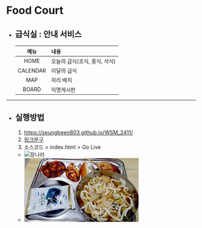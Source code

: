 # Food Court
- ## 급식실 : 안내 서비스
  |메뉴|내용|
  |:---:|---|
  |HOME|오늘의 급식(조식, 중식, 석식)|
  |CALENDAR|이달의 급식|
  |MAP|자리 배치|
  |BOARD|익명게시판|
---
- ## 실행방법
  1. https://seungbeen803.github.io/WSM_2411/
  1. [링크문구](https://seungbeen803.github.io/WSM_2411/)
  1. 소스코드 > index.html > Go Live
  - ![장나라](https://file.mk.co.kr/meet/neds/2022/06/image_readtop_2022_560220_16562956105088438.jpg)
  - ![그림](./img/plate_crop.png)

